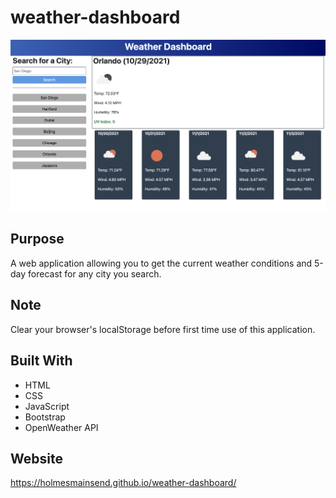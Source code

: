 # weather-dashboard
![Screenshot of Website](assets/weatherdashboard-capture.png)

## Purpose
A web application allowing you to get the current weather conditions and 5-day forecast for any city you search.

## Note
Clear your browser's localStorage before first time use of this application.

## Built With
* HTML
* CSS
* JavaScript
* Bootstrap
* OpenWeather API

## Website
https://holmesmainsend.github.io/weather-dashboard/
